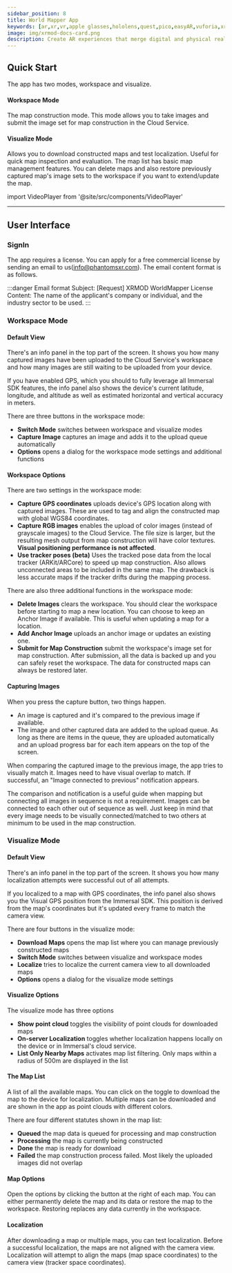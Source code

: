 ```yaml
---
sidebar_position: 8
title: World Mapper App
keywords: [ar,xr,vr,apple glasses,hololens,quest,pico,easyAR,vuforia,xrmod,mod,doc,XR,facebook,meta,unity]
image: img/xrmod-docs-card.png
description: Create AR experiences that merge digital and physical realities for consumers, industrial use, ad campaigns and more.
---
```


## Quick Start
The app has two modes, workspace and visualize.

#### Workspace Mode
The map construction mode. This mode allows you to take images and submit the image set for map construction in the Cloud Service.

#### Visualize Mode
Allows you to download constructed maps and test localization. Useful for quick map inspection and evaluation. The map list has basic map management features. You can delete maps and also restore previously captured map's image sets to the workspace if you want to extend/update the map.

import VideoPlayer from '@site/src/components/VideoPlayer'

<VideoPlayer src="/static/dev-tools/worldmapper/ImmersalQuickStartAtMapping.mp4" className="custom-video-showcase" />

---

## User Interface
### SignIn

The app requires a license. You can apply for a free commercial license by sending an email to us(info@phantomsxr.com). The email content format is as follows.

:::danger Email format
Subject: [Request] XRMOD WorldMapper License  
Content: The name of the applicant's company or individual, and the industry sector to be used.
:::


### Workspace Mode

#### Default View

There's an info panel in the top part of the screen. It shows you how many captured images have been uploaded to the Cloud Service's workspace and how many images are still waiting to be uploaded from your device.  

If you have enabled GPS, which you should to fully leverage all Immersal SDK features, the info panel also shows the device's current latitude, longitude, and altitude as well as estimated horizontal and vertical accuracy in meters.   

There are three buttons in the workspace mode:  
- **Switch Mode** switches between workspace and visualize modes  
- **Capture Image** captures an image and adds it to the upload queue automatically
- **Options** opens a dialog for the workspace mode settings and additional functions

<center>
<coverimg  url={require('@site/static/static/dev-tools/worldmapper/workspace_default.jpg')} width="15rem" padding="0"/>
</center>

#### Workspace Options

There are two settings in the workspace mode:

- **Capture GPS coordinates** uploads device's GPS location along with captured images. These are used to tag and align the constructed map with global WGS84 coordinates.
- **Capture RGB images** enables the upload of color images (instead of grayscale images) to the Cloud Service. The file size is larger, but the resulting mesh output from map construction will have color textures. **Visual positioning performance is not affected**.
- **Use tracker poses (beta)** Uses the tracked pose data from the local tracker (ARKit/ARCore) to speed up map construction. Also allows unconnected areas to be included in the same map. The drawback is less accurate maps if the tracker drifts during the mapping process.

There are also three additional functions in the workspace mode:

- **Delete Images** clears the workspace. You should clear the workspace before starting to map a new location. You can choose to keep an Anchor Image if available. This is useful when updating a map for a location.
- **Add Anchor Image** uploads an anchor image or updates an existing one.
- **Submit for Map Construction** submit the workspace's image set for map construction. After submission, all the data is backed up and you can safely reset the workspace. The data for constructed maps can always be restored later.

<center>
<coverimg  url={require('@site/static/static/dev-tools/worldmapper/Screenshot_20201111-152704.jpg')} width="15rem" padding="0"/>
</center>


#### Capturing Images

When you press the capture button, two things happen.

- An image is captured and it's compared to the previous image if available.
- The image and other captured data are added to the upload queue. As long as there are items in the queue, they are uploaded automatically and an upload progress bar for each item appears on the top of the screen. 

When comparing the captured image to the previous image, the app tries to visually match it. Images need to have visual overlap to match. If successful, an "Image connected to previous" notification appears.

The comparison and notification is a useful guide when mapping but connecting all images in sequence is not a requirement. Images can be connected to each other out of sequence as well. Just keep in mind that every image needs to be visually connected/matched to two others at minimum to be used in the map construction.

<center>
<coverimg  url={require('@site/static/static/dev-tools/worldmapper/capture_connected.jpg')} width="25rem" padding="0"/>
</center>

### Visualize Mode

#### Default View

There's an info panel in the top part of the screen. It shows you how many localization attempts were successful out of all attempts.

If you localized to a map with GPS coordinates, the info panel also shows you the Visual GPS position from the Immersal SDK. This position is derived from the map's coordinates but it's updated every frame to match the camera view.

There are four buttons in the visualize mode:
- **Download Maps** opens the map list where you can manage previously constructed maps
- **Switch Mode** switches between visualize and workspace modes
- **Localize** tries to localize the current camera view to all downloaded maps
- **Options** opens a dialog for the visualize mode settings

<center>
<coverimg  url={require('@site/static/static/dev-tools/worldmapper/visualize_default.jpg')} width="15rem" padding="0"/>
</center>

#### Visualize Options

The visualize mode has three options

- **Show point cloud** toggles the visibility of point clouds for downloaded maps
- **On-server Localization** toggles whether localization happens locally on the device or in Immersal's cloud service.
- **List Only Nearby Maps** activates map list filtering. Only maps within a radius of 500m are displayed in the list

<center>
<coverimg  url={require('@site/static/static/dev-tools/worldmapper/visualize_options.jpg')} width="15rem" padding="0"/>
</center>

#### The Map List
A list of all the available maps. You can click on the toggle to download the map to the device for localization. Multiple maps can be downloaded and are shown in the app as point clouds with different colors.

There are four different statutes shown in the map list:

- **Queued** the map data is queued for processing and map construction
- **Processing** the map is currently being constructed
- **Done** the map is ready for download
- **Failed** the map construction process failed. Most likely the uploaded images did not overlap

<center>
<coverimg  url={require('@site/static/static/dev-tools/worldmapper/visualize_map_list.jpg')} width="15rem" padding="0"/>
</center>

#### Map Options
Open the options by clicking the button at the right of each map. You can either permanently delete the map and its data or restore the map to the workspace. Restoring replaces any data currently in the workspace.

<center>
<coverimg  url={require('@site/static/static/dev-tools/worldmapper/visualize_map_list_options.jpg')} width="15rem" padding="0"/>
</center>


#### Localization
After downloading a map or multiple maps, you can test localization.
Before a successful localization, the maps are not aligned with the camera view. Localization will attempt to align the maps (map space coordinates) to the camera view (tracker space coordinates).

<center>
<coverimg  url={require('@site/static/static/dev-tools/worldmapper/visualize_localized.gif')} width="25rem" padding="0"/>
</center>